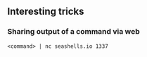 Interesting tricks
------------------

### Sharing output of a command via web
```
<command> | nc seashells.io 1337
```
